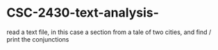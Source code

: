 # CSC-2430-text-analysis-
read a text file, in this case a section from a tale of two cities, and find / print the conjunctions 

